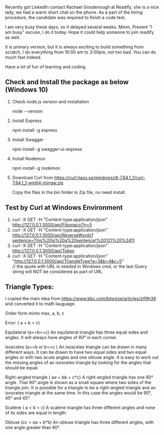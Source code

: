 Recently got LinkedIn contact Rachael Goodenough at Readify, she is a nice lady, we had a warm short chat on the phone. 
As a part of the hiring procedure, the candidate was required to finish a code test. 

I am very busy these days, so it delayed several weeks. Mmm, Prevent "I am busy" excuse, I do it today. 
Hope it could help someone to join readify as well. 

It is primary version, but it is always exciting to build something from scratch, I do everything from 10:00 am to 3:00pm, not too bad.
You can do much fast indeed.

Have a lot of fun of learning and coding.

## Check and Install the package as below (Windows 10) 

1. Check node.js version and installation

   node --version

2. Install Express

   npm install -g express

3. Install Swagger

   npm install -g swagger-ui-express

4. Install Nodemon

   npm install -g nodemon
   
5. Download Curl from https://curl.haxx.se/windows/dl-7.64.1_1/curl-7.64.1_1-win64-mingw.zip

   Copy the files in the bin folder in Zip file, no need install.


## Test by Curl at Windows Environment

1. curl -X GET -H "Content-type:application/json" http://127.0.0.1:3000/api/Fibonacci?n=5
2. curl -X GET -H "Content-type:application/json" http://127.0.0.1:3000/api/ReverseWords?sentence=This%20is%20a%20sentence!%20121%20%2411
3. curl -X GET -H "Content-type:application/json" http://127.0.0.1:3000/api/Token
4. curl -X GET -H "Content-type:application/json" "http://127.0.0.1:3000/api/TriangleType?a=3&b=4&c=5"  
        // the quote with URL is needed in Windows cmd, or the last Query string will NOT be considered as part of URL 

## Triangle Types:
I copied the main idea from https://www.bbc.com/bitesize/articles/ztf9h39 and converted it to math lauguage.

Order form minto max, a, b, c

Error: ( a + b < c)

Equilateral  (a==b==c)
An equilateral triangle has three equal sides and angles. It will always have angles of 60° in each corner.

Isosceles   (a==b or b==c )
An isosceles triangle can be drawn in many different ways. It can be drawn to have two equal sides and two equal angles or with two acute angles and one obtuse angle. It is easy to work out the missing angles of an isosceles triangle by looking for the angles that should be equal.

Right-angled triangle ( a*a + b*b = c*c)
A right-angled triangle has one 90° angle. That 90° angle is shown as a small square where two sides of the triangle join. It is possible for a triangle to be a right-angled triangle and an isosceles triangle at the same time. In this case the angles would be 90°, 45° and 45°.

Scalene  ( a < b < c)
A scalene triangle has three different angles and none of its sides are equal in length. 

Obtuse   (c*c > a*a + b*b)
An obtuse triangle has three different angles, with one angle greater than 90°. 
